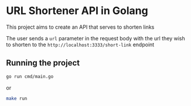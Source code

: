 # URL Shortener API in Golang

This project aims to create an API that serves to shorten links

The user sends a `url` parameter in the request body with the url they wish to shorten to the `http://localhost:3333/short-link` endpoint

## Running the project

````bash
go run cmd/main.go
````

or 

````bash
make run
````
